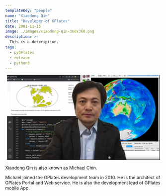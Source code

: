 ```yaml
---
templateKey: "people"
name: "Xiaodong Qin"
title: "Developer of GPlates"
date: 2001-11-15
image: ./images/xiaodong-qin-360x360.png
description: >-
  This is a description.
tags:
  - pyGPlates
  - release
  - python3
---
```


![Xiaodong Qin](./images/xiaodong-qin-1200x650.png)

Xiaodong Qin is also known as Michael Chin.

Michael joined the GPlates development team in 2010. He is the architect of GPlates Portal and Web service. He is also the development lead of GPlates mobile App.
